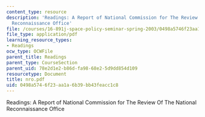 ```yaml
---
content_type: resource
description: 'Readings: A Report of National Commission for The Review Of The National
  Reconnaissance Office'
file: /courses/16-891j-space-policy-seminar-spring-2003/0498a5746f23aa1a6b39bb43feacc1c8_nro.pdf
file_type: application/pdf
learning_resource_types:
- Readings
ocw_type: OCWFile
parent_title: Readings
parent_type: CourseSection
parent_uid: 78e2d1e2-b86d-fa98-68e2-5d9dd854d109
resourcetype: Document
title: nro.pdf
uid: 0498a574-6f23-aa1a-6b39-bb43feacc1c8
---
```

Readings: A Report of National Commission for The Review Of The National Reconnaissance Office

